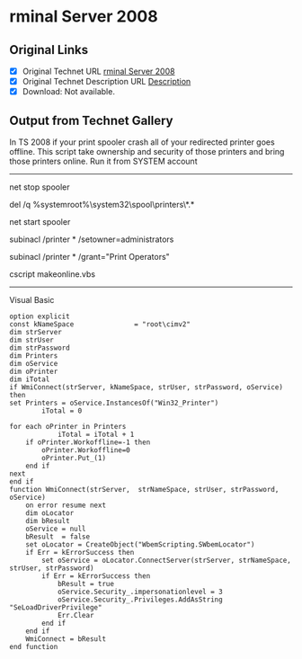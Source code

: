 # rminal Server 2008

## Original Links

- [x] Original Technet URL [rminal Server 2008](https://gallery.technet.microsoft.com/4bd5dfe9-c79a-41c9-99e3-b5d1f629dfd5)
- [x] Original Technet Description URL [Description](https://gallery.technet.microsoft.com/4bd5dfe9-c79a-41c9-99e3-b5d1f629dfd5/description)
- [x] Download: Not available.

## Output from Technet Gallery

In TS 2008 if your print spooler crash all of your redirected printer goes offline. This script take ownership and security of those printers and bring those printers online. Run it from SYSTEM account

----------------------------------------------------------------

net stop spooler

 del /q %systemroot%\system32\spool\printers\\*.\*

 net start spooler

 subinacl /printer \* /setowner=administrators

 subinacl /printer \* /grant="Print Operators"

 cscript makeonline.vbs

-----------------------------------------------------------------

Visual Basic

```
option explicit
const kNameSpace               = "root\cimv2"
dim strServer
dim strUser
dim strPassword
dim Printers
dim oService
dim oPrinter
dim iTotal
if WmiConnect(strServer, kNameSpace, strUser, strPassword, oService) then     set Printers = oService.InstancesOf("Win32_Printer")
    	iTotal = 0
for each oPrinter in Printers
        	iTotal = iTotal + 1	if oPrinter.Workoffline=-1 then		oPrinter.Workoffline=0		oPrinter.Put_(1)	end ifnext
end if
function WmiConnect(strServer,  strNameSpace, strUser, strPassword, oService)
    on error resume next
    dim oLocator
    dim bResult
    oService = null
    bResult  = false
    set oLocator = CreateObject("WbemScripting.SWbemLocator")
    if Err = kErrorSuccess then
        set oService = oLocator.ConnectServer(strServer, strNameSpace, strUser, strPassword)
        if Err = kErrorSuccess then
            bResult = true
            oService.Security_.impersonationlevel = 3
            oService.Security_.Privileges.AddAsString "SeLoadDriverPrivilege"
            Err.Clear
        end if
    end if
    WmiConnect = bResult
end function
```

